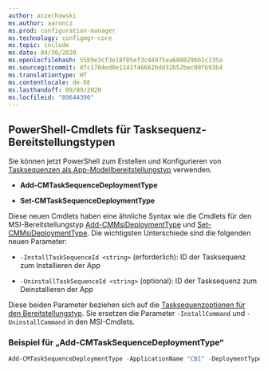 ```yaml
---
author: aczechowski
ms.author: aaroncz
ms.prod: configuration-manager
ms.technology: configmgr-core
ms.topic: include
ms.date: 04/30/2020
ms.openlocfilehash: 55b9e3cf3e18f05ef3c44975ea680029bb1c135a
ms.sourcegitcommit: 8fc1704ed0e1141f46662bdd32b52bec00fb93b4
ms.translationtype: HT
ms.contentlocale: de-DE
ms.lasthandoff: 09/09/2020
ms.locfileid: "89644390"
---
```

## <a name="powershell-cmdlets-for-task-sequence-deployment-types"></a><a name="bkmk_osdpwsh"></a> PowerShell-Cmdlets für Tasksequenz-Bereitstellungstypen

<!--7019342-->

Sie können jetzt PowerShell zum Erstellen und Konfigurieren von [Tasksequenzen als App-Modellbereitstellungstyp](../../../../../apps/get-started/creating-windows-applications.md#bkmk_tsdt) verwenden.

- **Add-CMTaskSequenceDeploymentType**

- **Set-CMTaskSequenceDeploymentType**

Diese neuen Cmdlets haben eine ähnliche Syntax wie die Cmdlets für den MSI-Bereitstellungstyp [Add-CMMsiDeploymentType](/powershell/module/configurationmanager/Add-CMMsiDeploymentType) und [Set-CMMsiDeploymentType](/powershell/module/configurationmanager/Set-CMMsiDeploymentType). Die wichtigsten Unterschiede sind die folgenden neuen Parameter:

- `-InstallTaskSequenceId <string>` (erforderlich): ID der Tasksequenz zum Installieren der App

- `-UninstallTaskSequenceId <string>` (optional): ID der Tasksequenz zum Deinstallieren der App

Diese beiden Parameter beziehen sich auf die [Tasksequenzoptionen für den Bereitstellungstyp](../../../../../apps/deploy-use/create-applications.md#bkmk_dt-ts). Sie ersetzen die Parameter `-InstallCommand` und `-UninstallCommand` in den MSI-Cmdlets.

### <a name="add-cmtasksequencedeploymenttype-example"></a>Beispiel für „Add-CMTaskSequenceDeploymentType“

```powershell
Add-CMTaskSequenceDeploymentType -ApplicationName "CBI" -DeploymentTypeName "Complex install" -Comment "New Deployment Type" -InstallTaskSequenceId "ABC001EB" -UninstallTaskSequenceId "ABC00378" -ScriptLanguage "PowerShell" -ScriptText "dir"
```